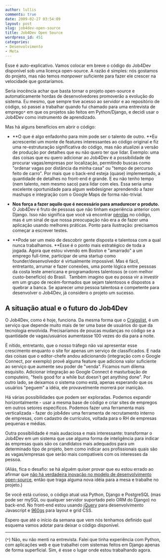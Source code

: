 ```yaml
---
author: lullis
comments: true
date: 2009-02-27 03:54:09
layout: post
slug: job4dev-open-source
title: Job4Dev Open Source
wordpress_id: 451
categories:
- Desenvolvimento
- Meta
---
```


Esse é auto-explicativo. Vamos colocar em breve o código do Job4Dev disponível sob uma licença open-source. A razão é simples: nós gostamos do projeto, mas não temos _manpower_ suficiente para fazer ele crescer na velocidade que gostaríamos.

Seria inocência achar que basta tornar o projeto open-source e automaticamente hordas de desenvolvedores promoverão a evolução do sistema. Eu mesmo, que sempre tive acesso ao servidor e ao repositório de código, só passei a trabalhar quando fui chamado para uma entrevista de emprego`*` em que os projetos são feitos em Python/Django, e decidi usar o Job4Dev como instrumento de aprendizado.


Mas há alguns benefícios em abrir o código:

- **O que é algo enfadonho para mim pode ser o talento de outro. **Eu acrescentei um monte de features interessantes ao código original e fiz uma re-estruturação significativa do código, mas não atualizei a versão de produção por detalhes que eu não quero ter que lidar. Exemplo: uma das coisas que eu quero adicionar ao Job4Dev é a possibilidade de procurar vagas/empresas por localização, permitindo buscas como "ordenar vagas por distância da minha casa" ou "tempo de percurso feito de carro". Por mais que o back-end esteja (quase) implementado, a quantidade de detalhes no front-end é grande. E eu não tenho tempo (nem talento, nem mesmo saco) para lidar com eles. Essa seria uma excelente oportunidade para algum webdesigner aprendendo a fazer mashups e integração com o Google Maps de forma não-trivial.

- **Nos força a fazer aquilo que é necessário para amadurecer o produto.** O Job4Dev é fruto de pessoas que não tinham experiência anterior com Django. Isso não significa que você vá encontrar [pérolas](http://log4dev.com/2008/08/10/perolas-do-mundo-java/) no código, mas é um sinal de que nossa preocupação não era a de fazer uma aplicação usando melhores práticas. Ponto para ilustração: precisamos começar a escrever testes.

- **Pode ser um meio de descobrir gente disposta e talentosa com a qual nunca trabalhamos. **Esse é o ponto mais estratégico de toda a jogada. Agora que estou vivendo em Boston e "amarrado" a um emprego full-time, participar de uma startup como founder/desenvolvedor é virtualmente impossível. Mas é fácil, entretanto, arrumar e fazer conexões, uma ponte lógica entre pessoas da costa leste americana e programadores talentosos (e com melhor custo-benefício) do Brasil.  Também imagino que eu possa vir a investir em um grupo de recém-formados que sejam talentosos e dispostos a quebrar a banca. Se aparecer _uma_ pessoa talentosa e competente para desenvolver o Job4Dev, já considero o projeto um sucesso.




## A situação atual e o futuro do Job4Dev



O Job4Dev, como é hoje, funciona. Da mesma forma que o [Craigslist](http://www.craigslist.org), é um serviço que depende muito mais de ter uma base de usuários do que da tecnologia envolvida. Precisaríamos de poucas mudanças no código se a quantidade de vagas/usuários aumentasse 100 vezes do dia para a noite.

É nítido, entretanto, que o nosso tráfego não vai apresentar esse crescimento enquanto o site for apenas um serviço de classificados. E nada das coisas que o editor-chefe andou adicionando (integração com o Google Connect, por exemplo) provê alguma feature que adiciona valor suficiente ao serviço que aumente seu poder de "venda". Ficamos num dilema esquisito. Adicionar integração ao Google Connect é masturbação de computeiro, "feels good for a while but doesn't get anything done". Por outro lado, se deixamos o sistema como está, apenas esperando que os usuários "peguem" a idéia, ele provavelmente morrerá por inanição.

Há várias possibilidades que podem ser exploradas. Podemos expandir horizontalmente - usar a mesma base de código e criar sites de empregos em outros setores específicos. Podemos fazer uma ferramenta mais verticalizada - fazer do job4dev uma ferramenta de recrutamento interno de empresas, com cadastro de currículos, voltada para o RH de empresas pequenas e médias.

Outra possibilidade é mais audaciosa e mais interessante: transformar o Job4Dev em um sistema que use alguma forma de inteligência para indicar às empresas quais são os candidatos mais adequados para um determinado tipo de projeto, bem como indicar aos profissionais quais são as vagas/empresas que serão mais compatíveis com os interesses da pessoa.

(Aliás, fica o desafio: se há alguém quiser provar que eu estou errado ao afirmar que [não há verdadeira inovação no modelo de desenvolvimento open-source](http://log4dev.com/2008/04/24/como-financiar-a-producao-de-uma-economia-onde-o-consumo-e-livre/), então que traga alguma nova idéia para a mesa e trabalhe no projeto.)

Se você está curioso, o código atual usa Python, Django e PostgreSQL (mas pode ser mySQL ou qualquer servidor suportado pelo ORM do Django) no back-end. No front-end estou usando [jQuery](http://jquery.com/) para desenvolvimento Javascript e [960gs](http://960.gs/) para layout e grid CSS.

Espero que até o início da semana que vem nós tenhamos definido qual esquema vamos adotar para deixar o código disponível.


* * *


(`*`) Não, eu não menti na entrevista. Falei que tinha experiência com Python, com aplicações web e que trabalhei com sistemas feitos em Django apenas de forma superficial. Sim, é esse o lugar onde estou trabalhando agora.
